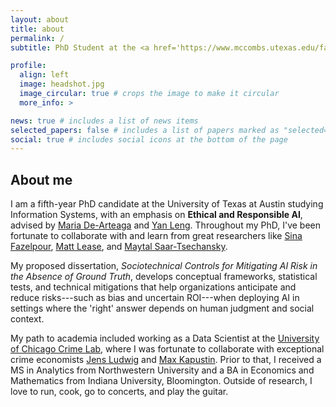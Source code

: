 ```yaml
---
layout: about
title: about
permalink: /
subtitle: PhD Student at the <a href='https://www.mccombs.utexas.edu/faculty-research/departments/irom/'>University of Texas at Austin</a>.

profile:
  align: left
  image: headshot.jpg
  image_circular: true # crops the image to make it circular
  more_info: >

news: true # includes a list of news items
selected_papers: false # includes a list of papers marked as "selected={true}"
social: true # includes social icons at the bottom of the page
---
```


## About me  

I am a fifth-year PhD candidate at the University of Texas at Austin studying Information Systems, with an emphasis on **Ethical and Responsible AI**, advised by [Maria De-Arteaga](https://mariadearteaga.com/) and [Yan Leng](https://yleng.github.io/www/). Throughout my PhD, I've been fortunate to collaborate with and learn from great researchers like [Sina Fazelpour](https://cssh.northeastern.edu/faculty/sina-fazelpour/), [Matt Lease](https://mattlease.com/), and [Maytal Saar-Tsechansky](https://www.maytals.com/).  

My proposed dissertation, *Sociotechnical Controls for Mitigating AI Risk in the Absence of Ground Truth*, develops conceptual frameworks, statistical tests, and technical mitigations that help organizations anticipate and reduce risks---such as bias and uncertain ROI---when deploying AI in settings where the 'right' answer depends on human judgment and social context.

My path to academia included working as a Data Scientist at the [University of Chicago Crime Lab](https://crimelab.uchicago.edu/), where I was fortunate to collaborate with exceptional crime economists [Jens Ludwig](https://harris.uchicago.edu/directory/jens-ludwig) and [Max Kapustin](https://www.maxkapustin.com/). Prior to that, I received a MS in Analytics from Northwestern University and a BA in Economics and Mathematics from Indiana University, Bloomington. Outside of research, I love to run, cook, go to concerts, and play the guitar.
